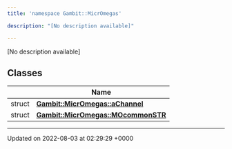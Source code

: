 ```yaml
---
title: 'namespace Gambit::MicrOmegas'

description: "[No description available]"

---
```







[No description available]

## Classes

|                | Name           |
| -------------- | -------------- |
| struct | **[Gambit::MicrOmegas::aChannel](/documentation/code/gambit_sphinx/classes/structgambit_1_1micromegas_1_1achannel/)**  |
| struct | **[Gambit::MicrOmegas::MOcommonSTR](/documentation/code/gambit_sphinx/classes/structgambit_1_1micromegas_1_1mocommonstr/)**  |






-------------------------------

Updated on 2022-08-03 at 02:29:29 +0000